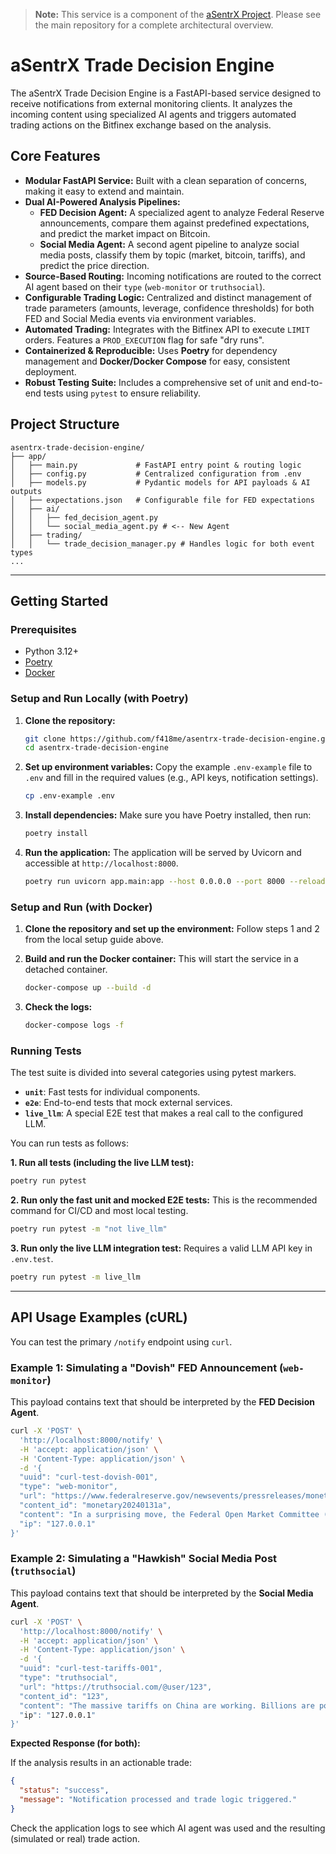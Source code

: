 

> **Note:** This service is a component of the [aSentrX Project](https://github.com/f418me/aSentrX). Please see the main repository for a complete architectural overview.

# aSentrX Trade Decision Engine

The aSentrX Trade Decision Engine is a FastAPI-based service designed to receive notifications from external monitoring clients. It analyzes the incoming content using specialized AI agents and triggers automated trading actions on the Bitfinex exchange based on the analysis.

## Core Features

-   **Modular FastAPI Service:** Built with a clean separation of concerns, making it easy to extend and maintain.
-   **Dual AI-Powered Analysis Pipelines:**
    -   **FED Decision Agent:** A specialized agent to analyze Federal Reserve announcements, compare them against predefined expectations, and predict the market impact on Bitcoin.
    -   **Social Media Agent:** A second agent pipeline to analyze social media posts, classify them by topic (market, bitcoin, tariffs), and predict the price direction.
-   **Source-Based Routing:** Incoming notifications are routed to the correct AI agent based on their `type` (`web-monitor` or `truthsocial`).
-   **Configurable Trading Logic:** Centralized and distinct management of trade parameters (amounts, leverage, confidence thresholds) for both FED and Social Media events via environment variables.
-   **Automated Trading:** Integrates with the Bitfinex API to execute `LIMIT` orders. Features a `PROD_EXECUTION` flag for safe "dry runs".
-   **Containerized & Reproducible:** Uses **Poetry** for dependency management and **Docker/Docker Compose** for easy, consistent deployment.
-   **Robust Testing Suite:** Includes a comprehensive set of unit and end-to-end tests using `pytest` to ensure reliability.

## Project Structure

```
asentrx-trade-decision-engine/
├── app/
│   ├── main.py             # FastAPI entry point & routing logic
│   ├── config.py           # Centralized configuration from .env
│   ├── models.py           # Pydantic models for API payloads & AI outputs
│   ├── expectations.json   # Configurable file for FED expectations
│   ├── ai/
│   │   ├── fed_decision_agent.py
│   │   └── social_media_agent.py # <-- New Agent
│   ├── trading/
│   │   └── trade_decision_manager.py # Handles logic for both event types
...
```

---

## Getting Started

### Prerequisites

-   Python 3.12+
-   [Poetry](https://python-poetry.org/docs/#installation)
-   [Docker](https://www.docker.com/products/docker-desktop/)

### Setup and Run Locally (with Poetry)

1.  **Clone the repository:**
    ```bash
    git clone https://github.com/f418me/asentrx-trade-decision-engine.git
    cd asentrx-trade-decision-engine
    ```

2.  **Set up environment variables:**
    Copy the example `.env-example` file to `.env` and fill in the required values (e.g., API keys, notification settings).
    ```bash
    cp .env-example .env
    ```

3.  **Install dependencies:**
    Make sure you have Poetry installed, then run:
    ```bash
    poetry install
    ```

4.  **Run the application:**
    The application will be served by Uvicorn and accessible at `http://localhost:8000`.
    ```bash
    poetry run uvicorn app.main:app --host 0.0.0.0 --port 8000 --reload
    ```

### Setup and Run (with Docker)

1.  **Clone the repository and set up the environment:**
    Follow steps 1 and 2 from the local setup guide above.

2.  **Build and run the Docker container:**
    This will start the service in a detached container.
    ```bash
    docker-compose up --build -d
    ```

3.  **Check the logs:**
    ```bash
    docker-compose logs -f
    ```

### Running Tests

The test suite is divided into several categories using pytest markers.

-   **`unit`**: Fast tests for individual components.
-   **`e2e`**: End-to-end tests that mock external services.
-   **`live_llm`**: A special E2E test that makes a real call to the configured LLM.

You can run tests as follows:

**1. Run all tests (including the live LLM test):**
```bash
poetry run pytest
```

**2. Run only the fast unit and mocked E2E tests:**
This is the recommended command for CI/CD and most local testing.
```bash
poetry run pytest -m "not live_llm"
```

**3. Run only the live LLM integration test:**
Requires a valid LLM API key in `.env.test`.
```bash
poetry run pytest -m live_llm
```

---

## API Usage Examples (cURL)

You can test the primary `/notify` endpoint using `curl`.

### Example 1: Simulating a "Dovish" FED Announcement (`web-monitor`)

This payload contains text that should be interpreted by the **FED Decision Agent**.

```bash
curl -X 'POST' \
  'http://localhost:8000/notify' \
  -H 'accept: application/json' \
  -H 'Content-Type: application/json' \
  -d '{
  "uuid": "curl-test-dovish-001",
  "type": "web-monitor",
  "url": "https://www.federalreserve.gov/newsevents/pressreleases/monetary20240131a.htm",
  "content_id": "monetary20240131a",
  "content": "In a surprising move, the Federal Open Market Committee (FOMC) announced today they will not only hold interest rates steady but also signaled a potential rate cut sooner than anticipated. Chairman Powell mentioned concerns about slowing economic growth, suggesting a more accommodative monetary policy is necessary.",
  "ip": "127.0.0.1"
}'
```

### Example 2: Simulating a "Hawkish" Social Media Post (`truthsocial`)

This payload contains text that should be interpreted by the **Social Media Agent**.

```bash
curl -X 'POST' \
  'http://localhost:8000/notify' \
  -H 'accept: application/json' \
  -H 'Content-Type: application/json' \
  -d '{
  "uuid": "curl-test-tariffs-001",
  "type": "truthsocial",
  "url": "https://truthsocial.com/@user/123",
  "content_id": "123",
  "content": "The massive tariffs on China are working. Billions are pouring into our treasury. We will be forced to increase them even further if they don't start playing fair. AMERICA FIRST!",
  "ip": "127.0.0.1"
}'
```

**Expected Response (for both):**

If the analysis results in an actionable trade:
```json
{
  "status": "success",
  "message": "Notification processed and trade logic triggered."
}
```
Check the application logs to see which AI agent was used and the resulting (simulated or real) trade action.
